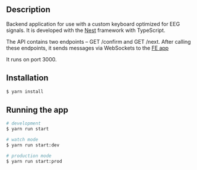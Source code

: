 ## Description

Backend application for use with a custom keyboard optimized for EEG signals. It is developed with the [Nest](https://github.com/nestjs/nest) framework with TypeScript.

The API contains two endpoints – GET /confirm and GET /next. After calling these endpoints, it sends messages via WebSockets to the [FE app](https://github.com/terez2/keyboard)

It runs on port 3000.

## Installation

```bash
$ yarn install
```

## Running the app

```bash
# development
$ yarn run start

# watch mode
$ yarn run start:dev

# production mode
$ yarn run start:prod
```
